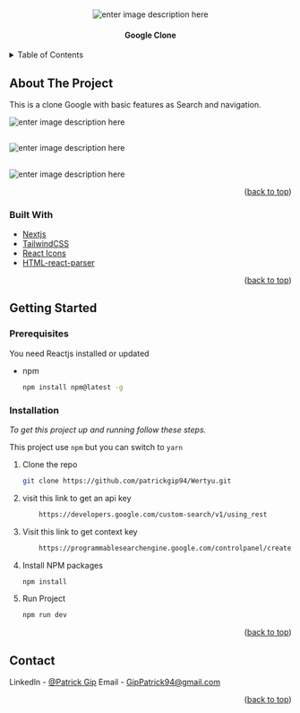 
<!-- PROJECT LOGO -->
<br />
<div align="center">

  ![enter image description here](https://i.imgur.com/6iCw24m.png)
  <h4 align="center">Google Clone </h4>
</div>



<!-- TABLE OF CONTENTS -->
<details>
  <summary>Table of Contents</summary>
  <ol>
    <li>
      <a href="#about-the-project">About The Project</a>
      <ul>
        <li><a href="#built-with">Built With</a></li>
      </ul>
    </li>
    <li>
      <a href="#getting-started">Getting Started</a>
      <ul>
        <li><a href="#prerequisites">Prerequisites</a></li>
        <li><a href="#installation">Installation</a></li>
      </ul>
    </li>
    <li><a href="#contact">Contact</a></li>
  </ol>
</details>



<!-- ABOUT THE PROJECT -->
## About The Project

This is a clone Google with basic features as Search and navigation.


![enter image description here](https://i.imgur.com/71hJaQO.png)
##

![enter image description here](https://i.imgur.com/bwpBaqE.png)
##

![enter image description here](https://i.imgur.com/SsV0pe9.png)

<p align="right">(<a href="#readme-top">back to top</a>)</p>


### Built With

* [Nextjs](https://nextjs.org/docs)
* [TailwindCSS](https://v2.tailwindcss.com/docs)
* [React Icons](https://react-icons.github.io/react-icons/)
* [HTML-react-parser](https://www.npmjs.com/package/html-react-parser)



<p align="right">(<a href="#readme-top">back to top</a>)</p>



<!-- GETTING STARTED -->
## Getting Started

### Prerequisites

You need Reactjs installed or updated

* npm
  ```sh
  npm install npm@latest -g
  ```

### Installation

_To get this project up and running follow these steps._

<!-- 1. Get a free API Key at [https://example.com](https://example.com) -->
This project use `npm` but you can switch to `yarn`

1. Clone the repo
   ```sh
   git clone https://github.com/patrickgip94/Wertyu.git
   ```

2. visit this link to get an api key
    ```sh
        https://developers.google.com/custom-search/v1/using_rest
    ```

3. Visit this link to get context key
    ```sh
		https://programmablesearchengine.google.com/controlpanel/create
    ```



4. Install NPM packages
   ```sh
   npm install
   ```

5. Run Project
   ```sh
   npm run dev
   ```

<p align="right">(<a href="#readme-top">back to top</a>)</p>


<!-- CONTACT -->
## Contact

Linkedln - [@Patrick Gip](https://www.linkedin.com/in/patrickgip94/)
Email - GipPatrick94@gmail.com


<p align="right">(<a href="#readme-top">back to top</a>)</p>

